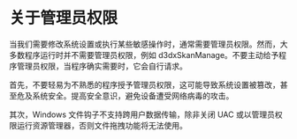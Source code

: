 # 关于管理员权限

当我们需要修改系统设置或执行某些敏感操作时，通常需要管理员权限。然而，大多数程序运行时并不需要管理员权限，例如 d3dxSkanManage。不要主动给予程序管理员权限，当程序确实需要时，它会自行请求。

首先，不要轻易为不熟悉的程序授予管理员权限，这可能导致系统设置被篡改，甚至危及系统安全。提高安全意识，避免设备遭受网络病毒的攻击。

其次，Windows 文件钩子不支持跨用户数据传输，除非关闭 UAC 或以管理员权限运行资源管理器，否则文件拖拽功能将无法使用。

